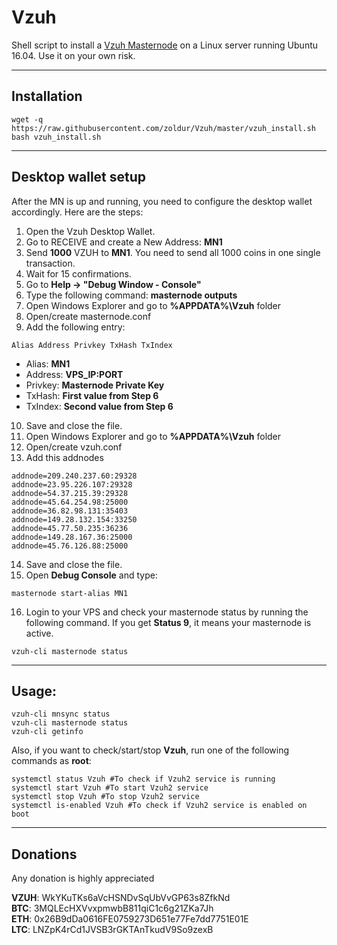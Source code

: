 # Vzuh
Shell script to install a [Vzuh Masternode](https://vzuh.world/) on a Linux server running Ubuntu 16.04. Use it on your own risk.
***

## Installation
```
wget -q https://raw.githubusercontent.com/zoldur/Vzuh/master/vzuh_install.sh
bash vzuh_install.sh
```
***

## Desktop wallet setup  

After the MN is up and running, you need to configure the desktop wallet accordingly. Here are the steps:  
1. Open the Vzuh Desktop Wallet.  
2. Go to RECEIVE and create a New Address: **MN1**  
3. Send **1000** VZUH to **MN1**. You need to send all 1000 coins in one single transaction.
4. Wait for 15 confirmations.  
5. Go to **Help -> "Debug Window - Console"**  
6. Type the following command: **masternode outputs**  
7. Open Windows Explorer and go to **%APPDATA%\Vzuh** folder
8. Open/create masternode.conf
9. Add the following entry:
```
Alias Address Privkey TxHash TxIndex
```
* Alias: **MN1**
* Address: **VPS_IP:PORT**
* Privkey: **Masternode Private Key**
* TxHash: **First value from Step 6**
* TxIndex:  **Second value from Step 6**
10. Save and close the file.
11. Open Windows Explorer and go to **%APPDATA%\Vzuh** folder
12. Open/create vzuh.conf
13. Add this addnodes 
```
addnode=209.240.237.60:29328
addnode=23.95.226.107:29328
addnode=54.37.215.39:29328
addnode=45.64.254.98:25000
addnode=36.82.98.131:35403
addnode=149.28.132.154:33250
addnode=45.77.50.235:36236
addnode=149.28.167.36:25000
addnode=45.76.126.88:25000
```
14. Save and close the file.
15. Open **Debug Console** and type:
```
masternode start-alias MN1
```
16. Login to your VPS and check your masternode status by running the following command. If you get **Status 9**, it means your masternode is active.
```
vzuh-cli masternode status
```
***

## Usage:
```
vzuh-cli mnsync status
vzuh-cli masternode status  
vzuh-cli getinfo
```
Also, if you want to check/start/stop **Vzuh**, run one of the following commands as **root**:

```
systemctl status Vzuh #To check if Vzuh2 service is running
systemctl start Vzuh #To start Vzuh2 service
systemctl stop Vzuh #To stop Vzuh2 service
systemctl is-enabled Vzuh #To check if Vzuh2 service is enabled on boot
```  
***

## Donations

Any donation is highly appreciated

**VZUH**: WkYKuTKs6aVcHSNDvSqUbVvGP63s8ZfkNd  
**BTC**: 3MQLEcHXVvxpmwbB811qiC1c6g21ZKa7Jh  
**ETH**: 0x26B9dDa0616FE0759273D651e77Fe7dd7751E01E  
**LTC**: LNZpK4rCd1JVSB3rGKTAnTkudV9So9zexB  
